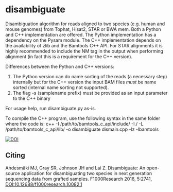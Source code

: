 disambiguate
============

Disambiguation algorithm for reads aligned to two species (e.g. human and mouse genomes) from 
Tophat, Hisat2, STAR or BWA mem. Both a Python and C++ implementation are offered. The Python 
implementation has a dependency on the Pysam module. The C++ implementation depends on the 
availability of zlib and the Bamtools C++ API. For STAR alignments it is highly recommended
to include the NM tag in the output when performing alignment (in fact this is a requirement
for the C++ version).

Differences between the Python and C++ versions:
1. The Python version can do name sorting of the reads (a necessary step) internally
but for the C++ version the input BAM files _must_ be name sorted (internal name sorting not 
supported).
2. The flag -s (samplename prefix) must be provided as an input parameter to the C++ binary

For usage help, run disambiguate.py as-is.

To compile the C++ program, use the following syntax in the same folder where the code is:
c++ -I /path/to/bamtools_c_api/include/ -I./ -L /path/to/bamtools_c_api/lib/ -o disambiguate dismain.cpp -lz -lbamtools

[![DOI](https://zenodo.org/badge/DOI/10.5281/zenodo.166017.svg)](https://doi.org/10.5281/zenodo.166017)

Citing
------
Ahdesmäki MJ, Gray SR, Johnson JH and Lai Z. Disambiguate: An open-source application for disambiguating two species in next generation sequencing data from grafted samples. F1000Research 2016, 5:2741, 
[DOI:10.12688/f1000research.10082.1](http://dx.doi.org/10.12688/f1000research.10082.1)
